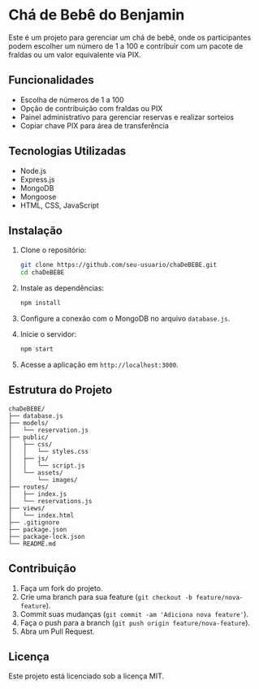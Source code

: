 # Chá de Bebê do Benjamin

Este é um projeto para gerenciar um chá de bebê, onde os participantes podem escolher um número de 1 a 100 e contribuir com um pacote de fraldas ou um valor equivalente via PIX.

## Funcionalidades

- Escolha de números de 1 a 100
- Opção de contribuição com fraldas ou PIX
- Painel administrativo para gerenciar reservas e realizar sorteios
- Copiar chave PIX para área de transferência

## Tecnologias Utilizadas

- Node.js
- Express.js
- MongoDB
- Mongoose
- HTML, CSS, JavaScript

## Instalação

1. Clone o repositório:
   ```bash
   git clone https://github.com/seu-usuario/chaDeBEBE.git
   cd chaDeBEBE
   ```

2. Instale as dependências:
   ```bash
   npm install
   ```

3. Configure a conexão com o MongoDB no arquivo `database.js`.

4. Inicie o servidor:
   ```bash
   npm start
   ```

5. Acesse a aplicação em `http://localhost:3000`.

## Estrutura do Projeto

```
chaDeBEBE/
├── database.js
├── models/
│   └── reservation.js
├── public/
│   ├── css/
│   │   └── styles.css
│   ├── js/
│   │   └── script.js
│   └── assets/
│       └── images/
├── routes/
│   ├── index.js
│   └── reservations.js
├── views/
│   └── index.html
├── .gitignore
├── package.json
├── package-lock.json
└── README.md
```

## Contribuição

1. Faça um fork do projeto.
2. Crie uma branch para sua feature (`git checkout -b feature/nova-feature`).
3. Commit suas mudanças (`git commit -am 'Adiciona nova feature'`).
4. Faça o push para a branch (`git push origin feature/nova-feature`).
5. Abra um Pull Request.

## Licença

Este projeto está licenciado sob a licença MIT.
